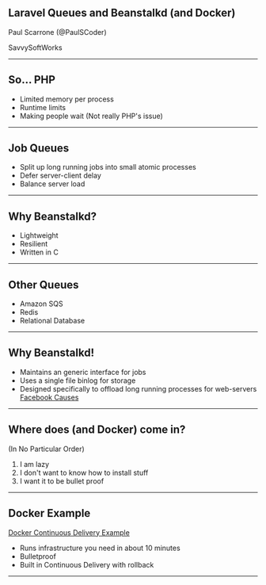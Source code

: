 ## Laravel Queues and Beanstalkd (and Docker)
 
Paul Scarrone (@PaulSCoder)

SavvySoftWorks

---

## So... PHP

- Limited memory per process
- Runtime limits
- Making people wait (Not really PHP's issue)

---

## Job Queues

- Split up long running jobs into small atomic processes
- Defer server-client delay
- Balance server load

---

## Why Beanstalkd?

- Lightweight
- Resilient
- Written in C

---

## Other Queues

- Amazon SQS
- Redis
- Relational Database

---

## Why Beanstalkd!

- Maintains an generic interface for jobs
- Uses a single file binlog for storage
- Designed specifically to offload long running processes for web-servers [Facebook Causes](http://kr.github.io/beanstalkd/)

---

## Where does (and Docker) come in?
(In No Particular Order)

1. I am lazy
2. I don't want to know how to install stuff
3. I want it to be bullet proof

---

## Docker Example

[Docker Continuous Delivery Example](https://github.com/SavvySoftWorksLLC/continuous-laravel-docker)

- Runs infrastructure you need in about 10 minutes
- Bulletproof
- Built in Continuous Delivery with rollback

---

